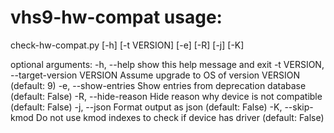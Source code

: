 # vhs9-hw-compat usage:

check-hw-compat.py [-h] [-t VERSION] [-e] [-R] [-j] [-K]

optional arguments:
  -h, --help            show this help message and exit
  -t VERSION, --target-version VERSION
                        Assume upgrade to OS of version VERSION (default: 9)
  -e, --show-entries    Show entries from deprecation database (default:
                        False)
  -R, --hide-reason     Hide reason why device is not compatible (default:
                        False)
  -j, --json            Format output as json (default: False)
  -K, --skip-kmod       Do not use kmod indexes to check if device has driver
                        (default: False)
